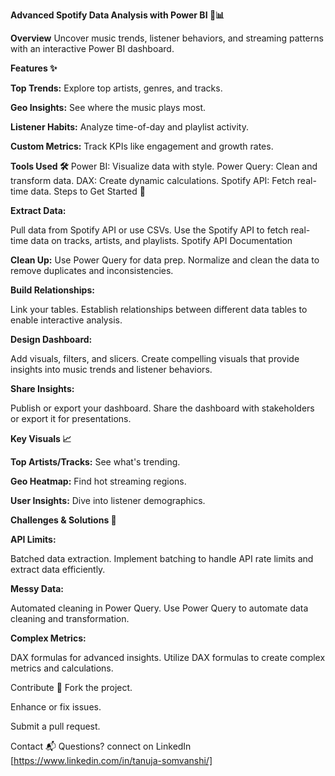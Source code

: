 **Advanced Spotify Data Analysis with Power BI 🎵📊**


**Overview**
Uncover music trends, listener behaviors, and streaming patterns with an interactive Power BI dashboard.




**Features ✨**

**Top Trends:** Explore top artists, genres, and tracks. 

**Geo Insights:** See where the music plays most.

**Listener Habits:** Analyze time-of-day and playlist activity.

**Custom Metrics:** Track KPIs like engagement and growth rates.




**Tools Used 🛠️**
Power BI: Visualize data with style.
Power Query: Clean and transform data.
DAX: Create dynamic calculations.
Spotify API: Fetch real-time data.
Steps to Get Started 🚀




**Extract Data:**

Pull data from Spotify API or use CSVs.
Use the Spotify API to fetch real-time data on tracks, artists, and playlists.
Spotify API Documentation



**Clean Up:**
Use Power Query for data prep.
Normalize and clean the data to remove duplicates and inconsistencies.



**Build Relationships:**



Link your tables.
Establish relationships between different data tables to enable interactive analysis.



**Design Dashboard:**

Add visuals, filters, and slicers.
Create compelling visuals that provide insights into music trends and listener behaviors.



**Share Insights:**

Publish or export your dashboard.
Share the dashboard with stakeholders or export it for presentations.



**Key Visuals 📈**

**Top Artists/Tracks:** See what's trending.

**Geo Heatmap:** Find hot streaming regions.

**User Insights:** Dive into listener demographics.



**Challenges & Solutions 🧩**

**API Limits:**

Batched data extraction.
Implement batching to handle API rate limits and extract data efficiently.

**Messy Data:**

Automated cleaning in Power Query.
Use Power Query to automate data cleaning and transformation.

**Complex Metrics:**

DAX formulas for advanced insights.
Utilize DAX formulas to create complex metrics and calculations.

Contribute 🤝 Fork the project.

Enhance or fix issues.

Submit a pull request.

Contact 📬
Questions? connect on LinkedIn [https://www.linkedin.com/in/tanuja-somvanshi/]
